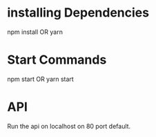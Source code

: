 # installing Dependencies
npm install OR yarn

# Start Commands
npm start OR yarn start

# API
Run the api on localhost on 80 port default.
